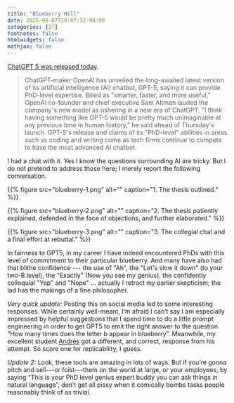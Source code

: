 ```yaml
---
title: "Blueberry Hill"
date: 2025-08-07T20:07:52-04:00
categories: [IT]
footnotes: false
htmlwidgets: false
mathjax: false
---
```



[ChatGPT 5 was released today](https://www.bbc.com/news/articles/cy5prvgw0r1o). 


> ChatGPT-maker OpenAI has unveiled the long-awaited latest version of its artificial intelligence (AI) chatbot, GPT-5, saying it can provide PhD-level expertise. Billed as "smarter, faster, and more useful," OpenAI co-founder and chief executive Sam Altman lauded the company's new model as ushering in a new era of ChatGPT. "I think having something like GPT-5 would be pretty much unimaginable at any previous time in human history," he said ahead of Thursday's launch. GPT-5's release and claims of its "PhD-level" abilities in areas such as coding and writing come as tech firms continue to compete to have the most advanced AI chatbot.


I had a chat with it. Yes I know the questions surrounding AI are tricky. But I do not pretend to address those here; I merely report the following conversation.


{{% figure src="blueberry-1.png" alt="" caption="1. The thesis outlined." %}}


{{% figure src="blueberry-2.png" alt="" caption="2. The thesis patiently explained, defended in the face of objections, and further elaborated." %}}


{{% figure src="blueberry-3.png" alt="" caption="3. The collegial chat and a final effort at rebuttal." %}}

In fairness to GPT5, in my career I have indeed encountered PhDs with this level of commitment to their particular blueberry. And many have also had that blithe confidence --- the use of "Ah", the "Let's slow it down" (to your two-B level), the "Exactly" (Now you see my genius), the confidently colloquial "Yep" and "Nope" ... actually I retract my earlier skepticism; the lad has the makings of a fine philosopher.



_Very quick update:_ Posting this on social media led to some interesting responses. While certainly well-meant, I’m afraid I can’t say I am especially impressed by helpful suggestions that I spend time to do a little prompt engineering in order to get GPT5 to emit the right answer to the question “How many times does the letter b appear in blueberry”. Meanwhile, my excellent student [Andrés](https://acastroaraujo.github.io/blog/) got a different, and correct, response from his attempt. So score one for replicability, I guess.

_Update 2:_ Look, these tools are amazing in lots of ways. But if you’re gonna pitch and sell---or foist---them on the world at large, or your employees, by saying “This is your PhD level genius expert buddy you can ask things in natural language”, don’t get all pissy when it comically bombs tasks people reasonably think of as trivial.
